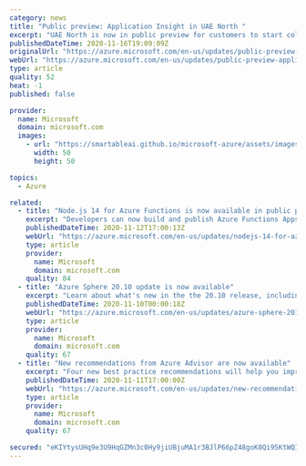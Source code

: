 ```yaml
---
category: news
title: "Public preview: Application Insight in UAE North "
excerpt: "UAE North is now in public preview for customers to start collecting telemetry and analyze their services for health using Application Insight. "
publishedDateTime: 2020-11-16T19:09:09Z
originalUrl: "https://azure.microsoft.com/en-us/updates/public-preview-application-insight-in-uae-north/"
webUrl: "https://azure.microsoft.com/en-us/updates/public-preview-application-insight-in-uae-north/"
type: article
quality: 52
heat: -1
published: false

provider:
  name: Microsoft
  domain: microsoft.com
  images:
    - url: "https://smartableai.github.io/microsoft-azure/assets/images/organizations/microsoft.com-50x50.jpg"
      width: 50
      height: 50

topics:
  - Azure

related:
  - title: "Node.js 14 for Azure Functions is now available in public preview"
    excerpt: "Developers can now build and publish Azure Functions Apps using Node.js 14."
    publishedDateTime: 2020-11-12T17:00:13Z
    webUrl: "https://azure.microsoft.com/en-us/updates/nodejs-14-for-azure-functions-is-now-available-in-preview/"
    type: article
    provider:
      name: Microsoft
      domain: microsoft.com
    quality: 84
  - title: "Azure Sphere 20.10 update is now available"
    excerpt: "Learn about what's new in the the 20.10 release, including new and updated features in the OS, SDK, and extensions for Visual Studio and Visual Studio Code. "
    publishedDateTime: 2020-11-10T00:00:18Z
    webUrl: "https://azure.microsoft.com/en-us/updates/azure-sphere-2010-update-is-now-available/"
    type: article
    provider:
      name: Microsoft
      domain: microsoft.com
    quality: 67
  - title: "New recommendations from Azure Advisor are now available"
    excerpt: "Four new best practice recommendations will help you improve the reliability and performance of your Azure resources"
    publishedDateTime: 2020-11-11T17:00:00Z
    webUrl: "https://azure.microsoft.com/en-us/updates/new-recommendations-from-azure-advisor/"
    type: article
    provider:
      name: Microsoft
      domain: microsoft.com
    quality: 67

secured: "eKIYtysUHq9e3U9HqGZMn3c0Hy9jiUBjuMA1r3BJlP66pZ48goK0Qi95KtWQI1vWpg3weQp4GoGGNmz5XRWhUf+Sju+5vSDDEFqMawMSHsgccqVo/kAzqEgs26iLEAKzsu29KanSClZvDt0hybO6blT4+hL8lG4W7yaxlDQfu2FvTym8B4upF/BO/TcCsMRiHYJgceEwAcf/8WVHFDeFY6+kxBM+ckVNMUO06JV4rfz02QEsazv+KhuBtCW7MUY0ra/MoTcrrBEoKI8/snibcjQZ+ROX2Vjy5/x97cCadG1Y5/ciUVarU2PzVcSZ4Wdsl72YYxA4dofMmafMM2fPe4C9fc0TKbRsFbVNQm5po9E=;hOM3y+xvo7K/WOzYju+HpQ=="
---
```


